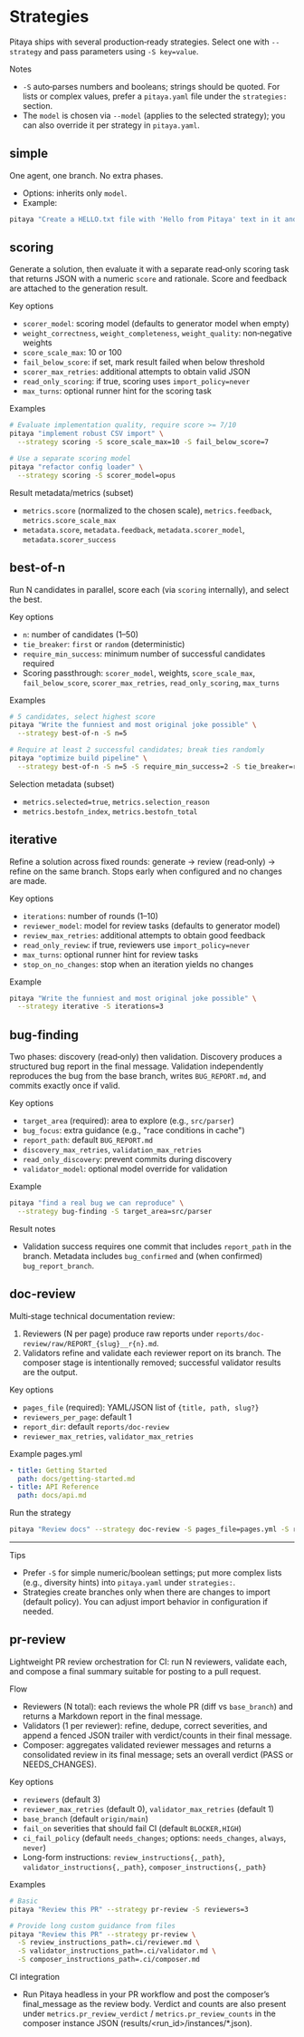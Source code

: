 # Strategies

Pitaya ships with several production‑ready strategies. Select one with `--strategy` and pass parameters using `-S key=value`.

Notes

- `-S` auto‑parses numbers and booleans; strings should be quoted. For lists or complex values, prefer a `pitaya.yaml` file under the `strategies:` section.
- The `model` is chosen via `--model` (applies to the selected strategy); you can also override it per strategy in `pitaya.yaml`.

## simple

One agent, one branch. No extra phases.

- Options: inherits only `model`.
- Example:

```bash
pitaya "Create a HELLO.txt file with 'Hello from Pitaya' text in it and commit it"
```

## scoring

Generate a solution, then evaluate it with a separate read‑only scoring task that returns JSON with a numeric `score` and rationale. Score and feedback are attached to the generation result.

Key options

- `scorer_model`: scoring model (defaults to generator model when empty)
- `weight_correctness`, `weight_completeness`, `weight_quality`: non‑negative weights
- `score_scale_max`: 10 or 100
- `fail_below_score`: if set, mark result failed when below threshold
- `scorer_max_retries`: additional attempts to obtain valid JSON
- `read_only_scoring`: if true, scoring uses `import_policy=never`
- `max_turns`: optional runner hint for the scoring task

Examples

```bash
# Evaluate implementation quality, require score >= 7/10
pitaya "implement robust CSV import" \
  --strategy scoring -S score_scale_max=10 -S fail_below_score=7

# Use a separate scoring model
pitaya "refactor config loader" \
  --strategy scoring -S scorer_model=opus
```

Result metadata/metrics (subset)

- `metrics.score` (normalized to the chosen scale), `metrics.feedback`, `metrics.score_scale_max`
- `metadata.score`, `metadata.feedback`, `metadata.scorer_model`, `metadata.scorer_success`

## best-of-n

Run N candidates in parallel, score each (via `scoring` internally), and select the best.

Key options

- `n`: number of candidates (1–50)
- `tie_breaker`: `first` or `random` (deterministic)
- `require_min_success`: minimum number of successful candidates required
- Scoring passthrough: `scorer_model`, weights, `score_scale_max`, `fail_below_score`, `scorer_max_retries`, `read_only_scoring`, `max_turns`

Examples

```bash
# 5 candidates, select highest score
pitaya "Write the funniest and most original joke possible" \
  --strategy best-of-n -S n=5

# Require at least 2 successful candidates; break ties randomly
pitaya "optimize build pipeline" \
  --strategy best-of-n -S n=5 -S require_min_success=2 -S tie_breaker=random
```

Selection metadata (subset)

- `metrics.selected=true`, `metrics.selection_reason`
- `metrics.bestofn_index`, `metrics.bestofn_total`

## iterative

Refine a solution across fixed rounds: generate → review (read‑only) → refine on the same branch. Stops early when configured and no changes are made.

Key options

- `iterations`: number of rounds (1–10)
- `reviewer_model`: model for review tasks (defaults to generator model)
- `review_max_retries`: additional attempts to obtain good feedback
- `read_only_review`: if true, reviewers use `import_policy=never`
- `max_turns`: optional runner hint for review tasks
- `stop_on_no_changes`: stop when an iteration yields no changes

Example

```bash
pitaya "Write the funniest and most original joke possible" \
  --strategy iterative -S iterations=3
```

## bug-finding

Two phases: discovery (read‑only) then validation. Discovery produces a structured bug report in the final message. Validation independently reproduces the bug from the base branch, writes `BUG_REPORT.md`, and commits exactly once if valid.

Key options

- `target_area` (required): area to explore (e.g., `src/parser`)
- `bug_focus`: extra guidance (e.g., "race conditions in cache")
- `report_path`: default `BUG_REPORT.md`
- `discovery_max_retries`, `validation_max_retries`
- `read_only_discovery`: prevent commits during discovery
- `validator_model`: optional model override for validation

Example

```bash
pitaya "find a real bug we can reproduce" \
  --strategy bug-finding -S target_area=src/parser
```

Result notes

- Validation success requires one commit that includes `report_path` in the branch. Metadata includes `bug_confirmed` and (when confirmed) `bug_report_branch`.

## doc-review

Multi‑stage technical documentation review:

1) Reviewers (N per page) produce raw reports under `reports/doc-review/raw/REPORT_{slug}__r{n}.md`.
2) Validators refine and validate each reviewer report on its branch. The composer stage is intentionally removed; successful validator results are the output.

Key options

- `pages_file` (required): YAML/JSON list of `{title, path, slug?}`
- `reviewers_per_page`: default 1
- `report_dir`: default `reports/doc-review`
- `reviewer_max_retries`, `validator_max_retries`

Example pages.yml

```yaml
- title: Getting Started
  path: docs/getting-started.md
- title: API Reference
  path: docs/api.md
```

Run the strategy

```bash
pitaya "Review docs" --strategy doc-review -S pages_file=pages.yml -S reviewers_per_page=2
```

---

Tips

- Prefer `-S` for simple numeric/boolean settings; put more complex lists (e.g., diversity hints) into `pitaya.yaml` under `strategies:`.
- Strategies create branches only when there are changes to import (default policy). You can adjust import behavior in configuration if needed.

## pr-review

Lightweight PR review orchestration for CI: run N reviewers, validate each, and compose a final summary suitable for posting to a pull request.

Flow

- Reviewers (N total): each reviews the whole PR (diff vs `base_branch`) and returns a Markdown report in the final message.
- Validators (1 per reviewer): refine, dedupe, correct severities, and append a fenced JSON trailer with verdict/counts in their final message.
- Composer: aggregates validated reviewer messages and returns a consolidated review in its final message; sets an overall verdict (PASS or NEEDS_CHANGES).

Key options

- `reviewers` (default 3)
- `reviewer_max_retries` (default 0), `validator_max_retries` (default 1)
- `base_branch` (default `origin/main`)
- `fail_on` severities that should fail CI (default `BLOCKER,HIGH`)
- `ci_fail_policy` (default `needs_changes`; options: `needs_changes`, `always`, `never`)
- Long-form instructions: `review_instructions{,_path}`, `validator_instructions{,_path}`, `composer_instructions{,_path}`

Examples

```bash
# Basic
pitaya "Review this PR" --strategy pr-review -S reviewers=3

# Provide long custom guidance from files
pitaya "Review this PR" --strategy pr-review \
  -S review_instructions_path=.ci/reviewer.md \
  -S validator_instructions_path=.ci/validator.md \
  -S composer_instructions_path=.ci/composer.md
```

CI integration

- Run Pitaya headless in your PR workflow and post the composer’s final_message as the review body. Verdict and counts are also present under `metrics.pr_review_verdict` / `metrics.pr_review_counts` in the composer instance JSON (results/<run_id>/instances/*.json).
